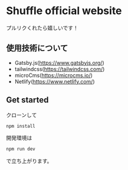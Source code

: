 # Shuffle official website

プルリクくれたら嬉しいです！

## 使用技術について

- Gatsby.js(https://www.gatsbyjs.org/)
- tailwindcss(https://tailwindcss.com/)
- microCms(https://microcms.io/)
- Netlify(https://www.netlify.com/)


## Get started

クローンして

```sh
npm install

```

開発環境は

```sh
npm run dev
```
で立ち上がります。



